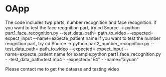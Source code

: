 # OApp
The code includes twp parts, number recognition and face recognition.
if you want to test the face reognition part, try cd Source -> python part1_face_recognition.py --test_data_path= path_to_video  --expected= expect_input --name=expecte_patient name
if you want to test the number reognition part, try cd Source -> python part2_number_recognition.py --test_data_path= path_to_video  --expected= expect_input --name=expecte_patient name
for example:python part1_face_recognition.py - -test_data_path=test.mp4 - -expected="E4" - -name="xiyuan"

Please contact me to get the dataase and testing video

